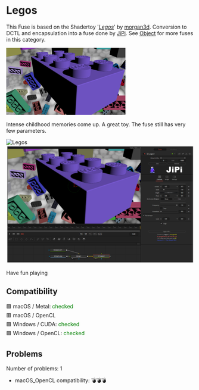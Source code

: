 # Legos

This Fuse is based on the Shadertoy '_[Legos](https://www.shadertoy.com/view/Xdl3Dj)_' by [morgan3d](https://www.shadertoy.com/user/morgan3d). Conversion to DCTL and encapsulation into a fuse done by [JiPi](../../Site/Profiles/JiPi.md). See [Object](README.md) for more fuses in this category.

[![Legos Thumbnail](Legos.png)](https://www.shadertoy.com/view/Xdl3Dj "View on Shadertoy.com")



<!-- +++ DO NOT REMOVE THIS COMMENT +++ DO NOT ADD OR EDIT ANY TEXT BEFORE THIS LINE +++ IT WOULD BE A REALLY BAD IDEA +++ -->

Intense childhood memories come up. A great toy. The fuse still has very few parameters.

![Legos](https://user-images.githubusercontent.com/78935215/114916381-02082980-9e25-11eb-9b1d-2c23272ea6ac.gif)
[![Legos](Legos_screenshot.png)](Legos.fuse)

Have fun playing

<!-- +++ DO NOT REMOVE THIS COMMENT +++ DO NOT EDIT ANY TEXT THAT COMES AFTER THIS LINE +++ TRUST ME: JUST DON'T DO IT +++ -->

## Compatibility

🟩 macOS / Metal: <span style="color:green; ">checked</span><br />
🟥 macOS / OpenCL<br />
🟩 Windows / CUDA: <span style="color:green; ">checked</span><br />
🟩 Windows / OpenCL: <span style="color:green; ">checked</span><br />


## Problems

Number of problems: 1

- macOS_OpenCL compatibility: 💣💣💣



